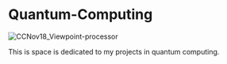 # Quantum-Computing

![CCNov18_Viewpoint-processor](https://github.com/user-attachments/assets/966acc10-ef46-47cd-b633-08d5a3ec94ec)


This is space is dedicated to my projects in quantum computing.
